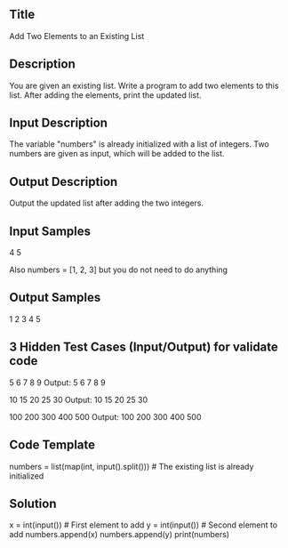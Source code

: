 ## Title
Add Two Elements to an Existing List

## Description
You are given an existing list. Write a program to add two elements to this list. 
After adding the elements, print the updated list.

## Input Description
The variable "numbers" is already initialized with a list of integers.
Two numbers are given as input, which will be added to the list.


## Output Description
Output the updated list after adding the two integers.

## Input Samples
4
5

Also numbers = [1, 2, 3] but you do not need to do anything


## Output Samples
1 2 3 4 5


## 3 Hidden Test Cases (Input/Output) for validate code
5 6 7
8
9
Output: 5 6 7 8 9

10 15 20
25
30
Output: 10 15 20 25 30

100 200 300
400
500
Output: 100 200 300 400 500

## Code Template
numbers = list(map(int, input().split()))  # The existing list is already initialized


## Solution
x = int(input())  # First element to add
y = int(input())  # Second element to add
numbers.append(x)
numbers.append(y)
print(numbers)

